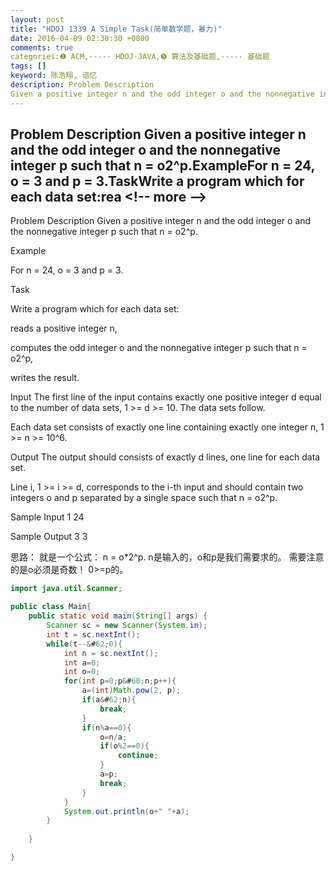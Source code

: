 ```yaml
---
layout: post
title: "HDOJ 1339 A Simple Task(简单数学题，暴力)"
date: 2016-04-09 02:30:30 +0800
comments: true
categories:❶ ACM,----- HDOJ-JAVA,❺ 算法及基础题,----- 基础题
tags: []
keyword: 陈浩翔, 谙忆
description: Problem Description 
Given a positive integer n and the odd integer o and the nonnegative integer p such that n = o2^p.ExampleFor n = 24, o = 3 and p = 3.TaskWrite a program which for each data set:rea 
---
```



Problem Description 
Given a positive integer n and the odd integer o and the nonnegative integer p such that n = o2^p.ExampleFor n = 24, o = 3 and p = 3.TaskWrite a program which for each data set:rea
&#60;!-- more --&#62;
----------

Problem Description
Given a positive integer n and the odd integer o and the nonnegative integer p such that n = o2^p.


Example

For n = 24, o = 3 and p = 3.


Task

Write a program which for each data set:

reads a positive integer n,

computes the odd integer o and the nonnegative integer p such that n = o2^p,

writes the result.

 

Input
The first line of the input contains exactly one positive integer d equal to the number of data sets, 1 >= d >= 10. The data sets follow.

Each data set consists of exactly one line containing exactly one integer n, 1 >= n >= 10^6.

 

Output
The output should consists of exactly d lines, one line for each data set.

Line i, 1 >= i >= d, corresponds to the i-th input and should contain two integers o and p separated by a single space such that n = o2^p.

 

Sample Input
1
24
 

Sample Output
3 3

思路：
就是一个公式： n = o*2^p.
n是输入的，o和p是我们需要求的。
 需要注意的是o必须是奇数！
0>=p的。

```java
import java.util.Scanner;

public class Main{
	public static void main(String[] args) {
		Scanner sc = new Scanner(System.in);
		int t = sc.nextInt();
		while(t--&#62;0){
			int n = sc.nextInt();
			int a=0;
			int o=0;
			for(int p=0;p&#60;n;p++){
				a=(int)Math.pow(2, p);
				if(a&#62;n){
					break;
				}
				if(n%a==0){
					o=n/a;
					if(o%2==0){
						continue;
					}
					a=p;
					break;
				}
			}
			System.out.println(o+" "+a);
		}
		
	}

}

```

